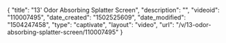 {
    "title": "13' Odor Absorbing Splatter Screen",
    "description": "",
    "videoid": "110007495",
    "date_created": "1502525609",
    "date_modified": "1504247458",
    "type": "captivate",
    "layout": "video",
    "url": "\/v\/13-odor-absorbing-splatter-screen\/110007495"
}